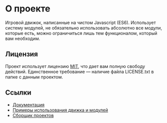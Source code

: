 # О проекте
Игровой движок, написанные на чистом Javascript (ES6). Использует систему модулей, не обязательно использовать абсолютно все модули, которые есть, можно ограничиться лишь тем функционалом, который вам необходим.

## Лицензия
Проект использует лицензию [MIT](./LICENSE.txt), что дает вам полную свободу действий. Единственное требование — наличие файла LICENSE.txt в папке с данным проектом.

## Ссылки
* [Документация](https://42eng.wmgcat.net/wiki)
* [Примеры использования движка и модулей](./examples)
* [Сборщик проектов](https://github.com/wmgcat/builder)